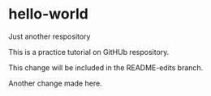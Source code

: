 # hello-world
Just another respository 

This is a practice tutorial on GitHUb respository. 

This change will be included in the README-edits branch. 

Another change made here.
